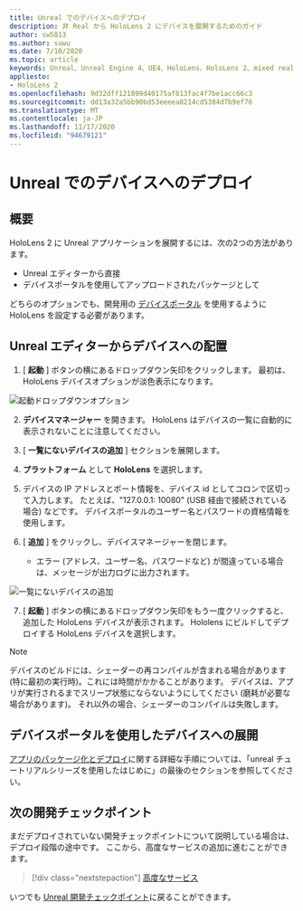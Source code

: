 ```yaml
---
title: Unreal でのデバイスへのデプロイ
description: 非 Real から HoloLens 2 にデバイスを展開するためのガイド
author: sw5813
ms.author: suwu
ms.date: 7/10/2020
ms.topic: article
keywords: Unreal、Unreal Engine 4、UE4、HoloLens、HoloLens 2、mixed reality、デバイスへの展開、PC、ドキュメント、mixed reality ヘッドセット、windows mixed reality ヘッドセット、virtual reality ヘッドセット
appliesto:
- HoloLens 2
ms.openlocfilehash: 9d32dff121899d40175af813fac4f7be1acc66c3
ms.sourcegitcommit: dd13a32a5bb90bd53eeeea8214cd5384d7b9ef76
ms.translationtype: MT
ms.contentlocale: ja-JP
ms.lasthandoff: 11/17/2020
ms.locfileid: "94679121"
---
```

# <a name="deploy-to-device-in-unreal"></a>Unreal でのデバイスへのデプロイ

## <a name="overview"></a>概要
HoloLens 2 に Unreal アプリケーションを展開するには、次の2つの方法があります。
* Unreal エディターから直接
* デバイスポータルを使用してアップロードされたパッケージとして

どちらのオプションでも、開発用の [デバイスポータル](../platform-capabilities-and-apis/using-the-windows-device-portal.md) を使用するように HoloLens を設定する必要があります。

## <a name="deploying-to-device-from-the-unreal-editor"></a>Unreal エディターからデバイスへの配置

1. [ **起動** ] ボタンの横にあるドロップダウン矢印をクリックします。 最初は、HoloLens デバイスオプションが淡色表示になります。

![起動ドロップダウンオプション](images/unreal/launch-dropdown.png)

2. **デバイスマネージャー** を開きます。 HoloLens はデバイスの一覧に自動的に表示されないことに注意してください。

3. [ **一覧にないデバイスの追加** ] セクションを展開します。

4. **プラットフォーム** として **HoloLens** を選択します。

5. デバイスの IP アドレスとポート情報を、デバイス id としてコロンで区切って入力します。 たとえば、"127.0.0.1: 10080" (USB 経由で接続されている場合) などです。 デバイスポータルのユーザー名とパスワードの資格情報を使用します。

6. [ **追加** ] をクリックし、デバイスマネージャーを閉じます。
    * エラー (アドレス、ユーザー名、パスワードなど) が間違っている場合は、メッセージが出力ログに出力されます。

![一覧にないデバイスの追加](images/unreal/add-unlisted-device.png)

7. [ **起動** ] ボタンの横にあるドロップダウン矢印をもう一度クリックすると、追加した HoloLens デバイスが表示されます。 Hololens にビルドしてデプロイする HoloLens デバイスを選択します。

>[!NOTE]
>デバイスのビルドには、シェーダーの再コンパイルが含まれる場合があります (特に最初の実行時)。これには時間がかかることがあります。 デバイスは、アプリが実行されるまでスリープ状態にならないようにしてください (磨耗が必要な場合があります)。 それ以外の場合、シェーダーのコンパイルは失敗します。

## <a name="deploying-to-device-via-device-portal"></a>デバイスポータルを使用したデバイスへの展開

[アプリのパッケージ化とデプロイ](tutorials/unreal-uxt-ch6.md#packaging-and-deploying-the-app-via-device-portal)に関する詳細な手順については、「unreal チュートリアルシリーズを使用したはじめに」の最後のセクションを参照してください。

## <a name="next-development-checkpoint"></a>次の開発チェックポイント

まだデプロイされていない開発チェックポイントについて説明している場合は、デプロイ段階の途中です。 ここから、高度なサービスの追加に進むことができます。

> [!div class="nextstepaction"]
> [高度なサービス](unreal-development-overview.md#5-adding-services)

いつでも [Unreal 開発チェックポイント](unreal-development-overview.md#4-deploying-to-a-device)に戻ることができます。
